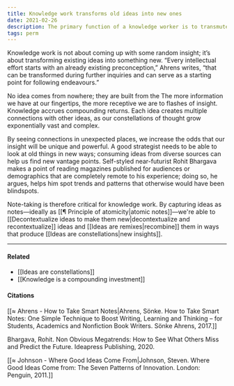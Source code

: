 ```yaml
---
title: Knowledge work transforms old ideas into new ones
date: 2021-02-26
description: The primary function of a knowledge worker is to transmute old ideas and information into new ideas and information. 
tags: perm
---
```


Knowledge work is not about coming up with some random insight; it’s about transforming existing ideas into something new. “Every intellectual effort starts with an already existing preconception,” Ahrens writes, “that can be transformed during further inquiries and can serve as a starting point for following endeavours.” 

No idea comes from nowhere; they are built from the The more information we have at our fingertips, the more receptive we are to flashes of insight. Knowledge accrues compounding returns. Each idea creates multiple connections with other ideas, as our constellations of thought grow exponentially vast and complex. 

By seeing connections in unexpected places, we increase the odds that our insight will be unique and powerful. A good strategist needs to be able to look at old things in new ways; consuming ideas from diverse sources can help us find new vantage points. Self-styled near-futurist Rohit Bhargava makes a point of reading magazines published for audiences or demographics that are completely remote to his experience; doing so, he argues, helps him spot trends and patterns that otherwise would have been blindspots. 

Note-taking is therefore critical for knowledge work. By capturing ideas as notes—ideally as [[¶ Principle of atomicity|atomic notes]]—we're able to [[Decontextualize ideas to make them new|decontextualize and recontextualize]] ideas and [[Ideas are remixes|recombine]] them in ways that produce [[Ideas are constellations|new insights]].

---
#### Related
- [[Ideas are constellations]]
- [[Knowledge is a compounding investment]]

#### Citations 
[[≈ Ahrens - How to Take Smart Notes|Ahrens, Sönke. How to Take Smart Notes: One Simple Technique to Boost Writing, Learning and Thinking – for Students, Academics and Nonfiction Book Writers. Sönke Ahrens, 2017.]]

Bhargava, Rohit. Non Obvious Megatrends: How to See What Others Miss and Predict the Future. Ideapress Publishing, 2020.

 [[≈ Johnson - Where Good Ideas Come From|Johnson, Steven. Where Good Ideas Come from: The Seven Patterns of Innovation. London: Penguin, 2011.]]

